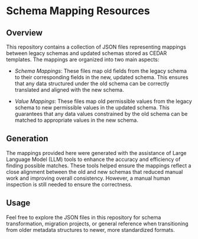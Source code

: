 # Schema Mapping Resources

## Overview
This repository contains a collection of JSON files representing mappings between legacy schemas and updated schemas stored as CEDAR templates. The mappings are organized into two main aspects:

- *Schema Mappings*: These files map old fields from the legacy schema to their corresponding fields in the new, updated schema. This ensures that any data structured under the old schema can be correctly translated and aligned with the new schema.

- *Value Mappings*: These files map old permissible values from the legacy schema to new permissible values in the updated schema. This guarantees that any data values constrained by the old schema can be matched to appropriate values in the new schema.

## Generation
The mappings provided here were generated with the assistance of Large Language Model (LLM) tools to enhance the accuracy and efficiency of finding possible matches. These tools helped ensure the mappings reflect a close alignment between the old and new schemas that reduced manual work and improving overall consistency. However, a manual human inspection is still needed to ensure the correctness.

## Usage
Feel free to explore the JSON files in this repository for schema transformation, migration projects, or general reference when transitioning from older metadata structures to newer, more standardized formats.
